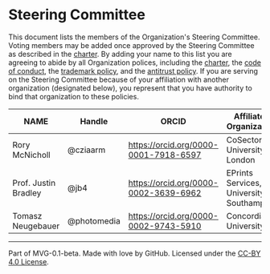 # Steering Committee

This document lists the members of the Organization's Steering Committee. Voting members may be added once approved by the Steering Committee as described in the [charter](./CHARTER.md). By adding your name to this list you are agreeing to abide by all Organization polices, including the [charter](./CHARTER.md), the [code of conduct](./CODE-OF-CONDUCT.md), the [trademark policy](./TRADEMARKS.md), and the [antitrust policy](./ANTITRUST.md). If you are serving on the Steering Committee because of your affiliation with another organization (designated below), you represent that you have authority to bind that organization to these policies.

| **NAME** | **Handle** | **ORCID** | **Affiliated Organization** | **ROR** |
| --- | --- | --- | --- | --- |
| Rory McNicholl | @cziaarm | https://orcid.org/0000-0001-7918-6597 | CoSector, University of London | https://ror.org/04cw6st05 |
| Prof. Justin Bradley | @jb4 | https://orcid.org/0000-0002-3639-6962 | EPrints Services, University of Southampton | https://ror.org/01ryk1543 |
| Tomasz Neugebauer | @photomedia | https://orcid.org/0000-0002-9743-5910 | Concordia University | https://ror.org/0420zvk78 |

---
Part of MVG-0.1-beta.
Made with love by GitHub. Licensed under the [CC-BY 4.0 License](https://creativecommons.org/licenses/by/4.0/).
